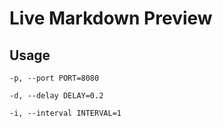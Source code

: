 # Live Markdown Preview


## Usage

`-p, --port PORT=8080`

`-d, --delay DELAY=0.2`

`-i, --interval INTERVAL=1`

